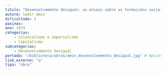 ```yaml
---
titulo: "Desenvolvemento desigual: un ensaio sobre as formacións sociais no capitalismo periférico"
autore: Samir Amin
dificultade: 2
paxinas:
ano: 1974
categorias:
    - Colonialismo e imperialismo
    - Capitalismo
subcategorias:
    - Desenvolvemento desigual
portada: "/biblioteca/obras/amin_desenvolvemento_desigual.jpg" # Opcional, imaxe da portada
link_externo: "a"
tipo: "obra"
---
```


